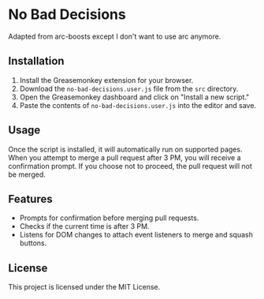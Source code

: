 # No Bad Decisions

Adapted from arc-boosts except I don't want to use arc anymore.

## Installation

1. Install the Greasemonkey extension for your browser.
2. Download the `no-bad-decisions.user.js` file from the `src` directory.
3. Open the Greasemonkey dashboard and click on "Install a new script."
4. Paste the contents of `no-bad-decisions.user.js` into the editor and save.

## Usage

Once the script is installed, it will automatically run on supported pages. When you attempt to merge a pull request after 3 PM, you will receive a confirmation prompt. If you choose not to proceed, the pull request will not be merged.

## Features

- Prompts for confirmation before merging pull requests.
- Checks if the current time is after 3 PM.
- Listens for DOM changes to attach event listeners to merge and squash buttons.

## License

This project is licensed under the MIT License.
